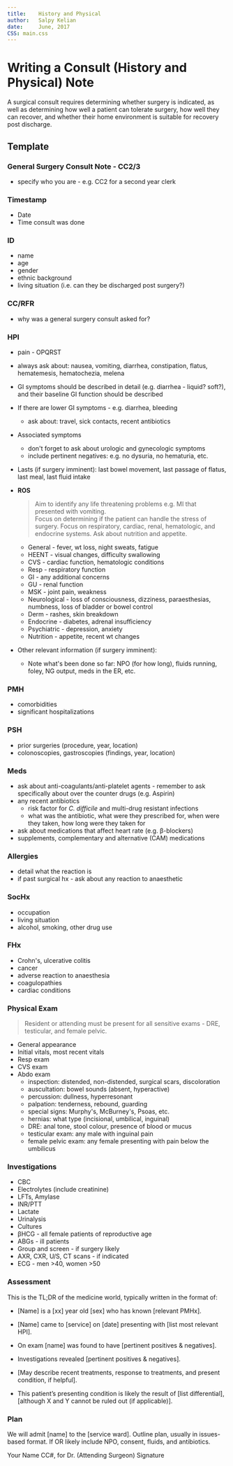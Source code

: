 ```yaml
---
title:    History and Physical 
author:   Salpy Kelian  
date:     June, 2017  
CSS: main.css  
---
```


# Writing a Consult (History and Physical) Note #
A surgical consult requires determining whether surgery is indicated, as well as determining how well a patient can tolerate surgery, how well they can recover, and whether their home environment is suitable for recovery post discharge.

## Template ##
<h3>General Surgery Consult Note - CC2/3</h3>

* specify who you are - e.g. CC2 for a second year clerk
<h3>Timestamp</h3>

* Date
* Time consult was done

<h3>ID</h3>

* name
* age
* gender
* ethnic background
* living situation (i.e. can they be discharged post surgery?)

<h3>CC/RFR</h3>

* why was a general surgery consult asked for?

<h3>HPI</h3>

* pain - OPQRST
* always ask about: nausea, vomiting, diarrhea, constipation, flatus, hematemesis, hematochezia, melena
* GI symptoms should be described in detail (e.g. diarrhea - liquid? soft?), and their baseline GI function should be described
*  If there are lower GI symptoms - e.g. diarrhea, bleeding
	* ask about: travel, sick contacts, recent antibiotics
* Associated symptoms 
	* don't forget to ask about urologic and gynecologic symptoms
	* include pertinent negatives: e.g. no dysuria, no hematuria, etc.
* Lasts (if surgery imminent): last bowel movement, last passage of flatus, last meal, last fluid intake
* **ROS**
 
	>Aim to identify any life threatening problems e.g. MI that presented with vomiting.  
	>Focus on determining if the patient can handle the stress of surgery. Focus on respiratory, cardiac, renal, hematologic, and endocrine systems.  Ask about nutrition and appetite. 

	*  General - fever, wt loss, night sweats, fatigue
	*  HEENT - visual changes, difficulty swallowing
	* CVS - cardiac function, hematologic conditions
	* Resp - respiratory function
	* GI - any additional concerns
	* GU - renal function
	* MSK - joint pain, weakness
	* Neurological - loss of consciousness, dizziness, paraesthesias, numbness, loss of bladder or bowel control
	* Derm - rashes, skin breakdown
	* Endocrine - diabetes, adrenal insufficiency
	* Psychiatric - depression, anxiety
	* Nutrition - appetite, recent wt changes

* Other relevant information (if surgery imminent):
	* Note what's been done so far: NPO (for how long), fluids running, foley, NG output, meds in the ER, etc.
	
<h3>PMH</h3>

* comorbidities
* significant hospitalizations

<h3>PSH </h3>

* prior surgeries (procedure, year, location)
* colonoscopies, gastroscopies (findings, year, location)

<h3>Meds</h3>

* ask about anti-coagulants/anti-platelet agents - remember to ask specifically about over the counter drugs (e.g. Aspirin)
* any recent antibiotics
	* risk factor for *C. difficile* and multi-drug resistant infections
	* what was the antibiotic, what were they prescribed for, when were they taken, how long were they taken for
* ask about medications that affect heart rate (e.g. β-blockers)
* supplements, complementary and alternative (CAM) medications

<h3>Allergies</h3>

* detail what the reaction is
* if past surgical hx - ask about any reaction to anaesthetic

<h3>SocHx</h3>

* occupation
* living situation
* alcohol, smoking, other drug use

<h3>FHx</h3>

* Crohn's, ulcerative colitis
* cancer
* adverse reaction to anaesthesia
* coagulopathies
* cardiac conditions

<h3>Physical Exam</h3>

>Resident or attending must be present for all sensitive exams - DRE, testicular, and female pelvic.

* General appearance
* Initial vitals, most recent vitals
* Resp exam
* CVS exam
* Abdo exam
	* inspection: distended, non-distended, surgical scars, discoloration
	* auscultation: bowel sounds (absent, hyperactive)
	* percussion: dullness, hyperresonant
	* palpation: tenderness, rebound, guarding
	* special signs: Murphy's, McBurney's, Psoas, etc.
	* hernias: what type (incisional, umbilical, inguinal)
	* DRE: anal tone, stool colour, presence of blood or mucus
	* testicular exam: any male with inguinal pain
	* female pelvic exam: any female presenting with pain below the umbilicus

<h3>Investigations</h3>

* CBC
* Electrolytes (include creatinine) 
* LFTs, Amylase
* INR/PTT
* Lactate
* Urinalysis 
* Cultures
* βHCG - all female patients of reproductive age
* ABGs - ill patients
* Group and screen - if surgery likely
* AXR, CXR, U/S, CT scans - if indicated
* ECG - men >40, women >50

<h3>Assessment </h3>
This is the TL;DR of the medicine world, typically written in the format of:
 
 * [Name] is a [xx] year old [sex] who has known [relevant PMHx].

* [Name] came to [service] on [date] presenting with [list most relevant HPI].

* On exam [name] was found to have [pertinent positives & negatives].

* Investigations revealed [pertinent positives & negatives].

* [May describe recent treatments, response to treatments, and present condition, if helpful].

* This patient’s presenting condition is likely the result of [list differential], [although X and Y cannot be ruled out (if applicable)].

<h3>Plan</h3>
We will admit [name] to the [service ward]. Outline plan, usually in issues-based format. If OR likely include NPO, consent, fluids, and antibiotics.

Your Name CC#, for Dr. (Attending Surgeon)
Signature